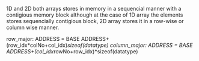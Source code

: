 1D and 2D both arrays stores in memory in a sequencial manner with a contigious memory block although at the case of 
1D array the elements stores sequencially contigious block, 2D array stores it in a row-wise or column wise manner.

row_major:
ADDRESS = BASE ADDRESS+(row_idx*colNo+col_idx)*sizeof(datatype)
column_major:
ADDRESS = BASE ADDRESS+(col_idx*rowNo+row_idx)*sizeof(datatype)
